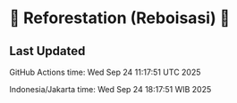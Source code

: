 
# 🌳 Reforestation (Reboisasi) 🌲

## Last Updated

GitHub Actions time: Wed Sep 24 11:17:51 UTC 2025

Indonesia/Jakarta time: Wed Sep 24 18:17:51 WIB 2025
